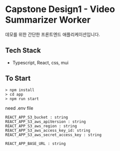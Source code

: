 # Capstone Design1 - Video Summarizer Worker

데모를 위한 간단한 프론트엔드 애플리케이션입니다.

## Tech Stack

- Typescript, React, css, mui

## To Start

```
> npm install
> cd app
> npm run start
```

need .env file
```
REACT_APP_S3_bucket : string
REACT_APP_S3_aws_apiVersion : string
REACT_APP_S3_aws_region : string
REACT_APP_S3_aws_access_key_id: string
REACT_APP_S3_aws_secret_access_key : string

REACT_APP_BASE_URL : string
```
